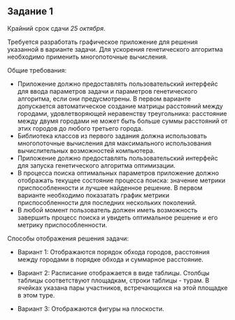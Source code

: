 Задание 1
---------
Крайний срок сдачи *25 октября*.

Требуется разработать графическое приложение для решения указанной в варианте задачи. Для ускорения генетического алгоритма необходимо применить многопоточные вычисления.

Общие требования:
* Приложение должно предоставлять пользовательский интерфейс для ввода параметров задачи и параметров генетического алгоритма, если они предусмотрены. В первом варианте допускается автоматическое создание матрицы расстояний между городами, удовлетворяющей неравенству треугольника: расстояние между двумя городами не может быть больше суммы расстояний от этих городов до любого третьего города.
* Библиотека классов из первого задания должна использовать многопоточные вычисления для максимального использования вычислительных возможностей компьютера.
* Приложение должно предоставлять пользовательский интерфейс для запуска генетического алгоритма оптимизации.
* В процесса поиска оптимальных параметров приложение должно отображать текущее состояние процесса поиска: значение метрики приспособленности и лучшее найденное решение. В первом варианте необходимо показатать график метрики приспособленности для последних нескольких поколений.
* В любой момент пользователь должен иметь возможность завершить процесс поиска и увидеть оптимальное решение и его метрику приспособленности.

Способы отображения решения задачи:

* Вариант 1: Отображаются порядок обхода городов, расстояния между городами в порядке обхода и суммарное расстояние.

* Вариант 2: Расписание отображается в виде таблицы. Столбцы таблицы соответствуют площадкам, строки таблицы - турам. В ячейках указана пары участников, встречающихся на этой площадке в этом туре.

* Вариант 3: Отображаются фигуры на плоскости.